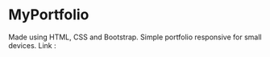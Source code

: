 # MyPortfolio
Made using HTML, CSS and Bootstrap.
Simple portfolio responsive for small devices.
Link : 
